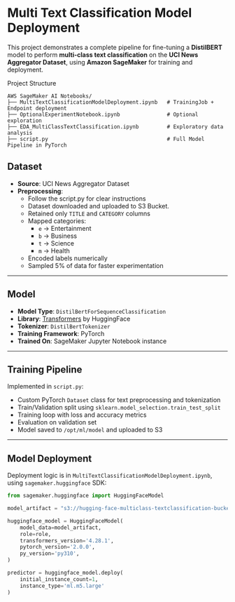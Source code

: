 # Multi Text Classification Model Deployment

This project demonstrates a complete pipeline for fine-tuning a **DistilBERT** model to perform **multi-class text classification** on the **UCI News Aggregator Dataset**, using **Amazon SageMaker** for training and deployment.


Project Structure

```
AWS SageMaker AI Notebooks/
├── MultiTextClassificationModelDeployment.ipynb   # TrainingJob + Endpoint deployment
├── OptionalExperimentNotebook.ipynb               # Optional exploration
├── EDA_MultiClassTextClassification.ipynb         # Exploratory data analysis
├── script.py                                      # Full Model Pipeline in PyTorch
```


## Dataset

- **Source**: UCI News Aggregator Dataset
- **Preprocessing**:
  - Follow the script.py for clear instructions 
  - Dataset downloaded and uploaded to S3 Bucket.
  - Retained only `TITLE` and `CATEGORY` columns
  - Mapped categories:
    - `e` → Entertainment
    - `b` → Business
    - `t` → Science
    - `m` → Health
  - Encoded labels numerically
  - Sampled 5% of data for faster experimentation

---

## Model

- **Model Type**: `DistilBertForSequenceClassification`
- **Library**: [Transformers](https://huggingface.co/docs/transformers/index) by HuggingFace
- **Tokenizer**: `DistilBertTokenizer`
- **Training Framework**: PyTorch
- **Trained On**: SageMaker Jupyter Notebook instance

---

## Training Pipeline

Implemented in `script.py`:

- Custom PyTorch `Dataset` class for text preprocessing and tokenization
- Train/Validation split using `sklearn.model_selection.train_test_split`
- Training loop with loss and accuracy metrics
- Evaluation on validation set
- Model saved to `/opt/ml/model` and uploaded to S3

---

## Model Deployment

Deployment logic is in `MultiTextClassificationModelDeployment.ipynb`, using `sagemaker.huggingface` SDK:

```python
from sagemaker.huggingface import HuggingFaceModel

model_artifact = "s3://hugging-face-multiclass-textclassification-bucket-custombucket/output/huggingface-pytorch-training-2025-04-20-19-06-38-792/output/model.tar.gz"

huggingface_model = HuggingFaceModel(
    model_data=model_artifact,
    role=role,
    transformers_version='4.28.1',
    pytorch_version='2.0.0',
    py_version='py310',
)

predictor = huggingface_model.deploy(
    initial_instance_count=1,
    instance_type='ml.m5.large'
)
